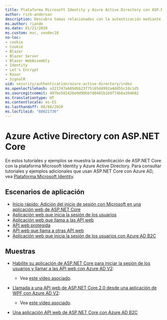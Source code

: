 ```yaml
---
title: Plataforma Microsoft Identity y Azure Active Directory con ASP.NET Core
author: rick-anderson
description: Descubra temas relacionados con la autenticación mediante la plataforma Microsoft Identity, Azure Active Directory para aplicaciones web y API en ASP.NET Core.
ms.author: riande
ms.date: 01/21/2020
ms.custom: mvc, seodec18
no-loc:
- cookie
- Cookie
- Blazor
- Blazor Server
- Blazor WebAssembly
- Identity
- Let's Encrypt
- Razor
- SignalR
uid: security/authentication/azure-active-directory/index
ms.openlocfilehash: a321747a609dbb23f75165d4992a4dd55c10c1d5
ms.sourcegitcommit: 497be502426e9d90bb7d0401b1b9f74b6a384682
ms.translationtype: HT
ms.contentlocale: es-ES
ms.lasthandoff: 08/08/2020
ms.locfileid: "88021736"
---
```

# <a name="azure-active-directory-with-aspnet-core"></a>Azure Active Directory con ASP.NET Core

En estos tutoriales y ejemplos se muestra la autenticación de ASP.NET Core con la plataforma Microsoft Identity y Azure Active Directory. Para consultar tutoriales y ejemplos adicionales que usan ASP.NET Core con Azure AD, vea [Plataforma Microsoft Identity](/azure/active-directory/develop/).

## <a name="application-scenarios"></a>Escenarios de aplicación

* [Inicio rápido: Adición del inicio de sesión con Microsoft en una aplicación web de ASP.NET Core](/azure/active-directory/develop/quickstart-v2-aspnet-core-webapp)
* [Aplicación web que inicia la sesión de los usuarios](/azure/active-directory/develop/scenario-web-app-sign-user-overview?tabs=aspnetcore)
* [Aplicación web que llama a las API web](/azure/active-directory/develop/scenario-web-app-call-api-overview)
* [API web protegida](/azure/active-directory/develop/scenario-protected-web-api-overview)
* [API web que llama a otras API web](/azure/active-directory/develop/scenario-web-api-call-api-overview)
* [Aplicación web que inicia la sesión de los usuarios con Azure AD B2C](xref:security/authentication/azure-ad-b2c)

## <a name="samples"></a>Muestras

* [Habilite su aplicación de ASP.NET Core para iniciar la sesión de los usuarios y llamar a las API web con Azure AD V2](/samples/azure-samples/active-directory-aspnetcore-webapp-openidconnect-v2/enable-webapp-signin/): 
  * Vea [este vídeo asociado](https://channel9.msdn.com/Events/Build/2018/THR5001).

* [Llamada a una API web de ASP.NET Core 2.0 desde una aplicación de WPF con Azure AD V2](/samples/azure-samples/active-directory-dotnet-native-aspnetcore-v2/calling-an-aspnet-core-web-api-from-a-wpf-application-using-azure-ad-v2/): 
  * Vea [este vídeo asociado](https://channel9.msdn.com/Events/Build/2018/THR5000).

* [Una aplicación API web de ASP.NET Core con Azure AD B2C](https://azure.microsoft.com/resources/samples/active-directory-b2c-dotnetcore-webapi/)

